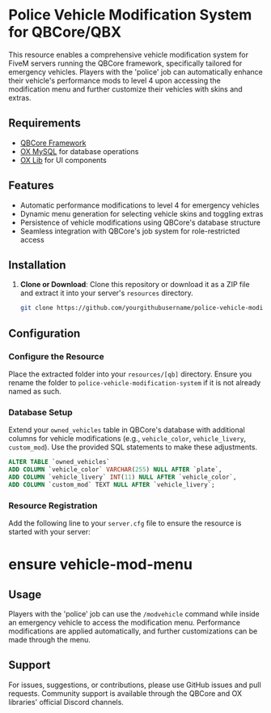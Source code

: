 # Police Vehicle Modification System for QBCore/QBX

This resource enables a comprehensive vehicle modification system for FiveM servers running the QBCore framework, specifically tailored for emergency vehicles. Players with the 'police' job can automatically enhance their vehicle's performance mods to level 4 upon accessing the modification menu and further customize their vehicles with skins and extras.

## Requirements

- [QBCore Framework](https://github.com/qbcore-framework)
- [OX MySQL](https://github.com/overextended/oxmysql) for database operations
- [OX Lib](https://github.com/overextended/ox_lib) for UI components

## Features

- Automatic performance modifications to level 4 for emergency vehicles
- Dynamic menu generation for selecting vehicle skins and toggling extras
- Persistence of vehicle modifications using QBCore's database structure
- Seamless integration with QBCore's job system for role-restricted access

## Installation

1. **Clone or Download**: Clone this repository or download it as a ZIP file and extract it into your server's `resources` directory.
   
   ```bash
   git clone https://github.com/yourgithubusername/police-vehicle-modification-system.git

## Configuration

### Configure the Resource
Place the extracted folder into your `resources/[qb]` directory. Ensure you rename the folder to `police-vehicle-modification-system` if it is not already named as such.

### Database Setup
Extend your `owned_vehicles` table in QBCore's database with additional columns for vehicle modifications (e.g., `vehicle_color`, `vehicle_livery`, `custom_mod`). Use the provided SQL statements to make these adjustments.

```sql
ALTER TABLE `owned_vehicles`
ADD COLUMN `vehicle_color` VARCHAR(255) NULL AFTER `plate`,
ADD COLUMN `vehicle_livery` INT(11) NULL AFTER `vehicle_color`,
ADD COLUMN `custom_mod` TEXT NULL AFTER `vehicle_livery`;
```
### Resource Registration
Add the following line to your `server.cfg` file to ensure the resource is started with your server: 

# ensure vehicle-mod-menu

## Usage

Players with the 'police' job can use the `/modvehicle` command while inside an emergency vehicle to access the modification menu. Performance modifications are applied automatically, and further customizations can be made through the menu.

## Support

For issues, suggestions, or contributions, please use GitHub issues and pull requests. Community support is available through the QBCore and OX libraries' official Discord channels.





